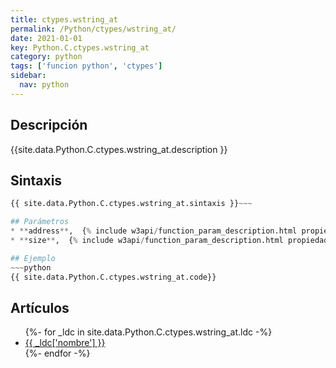 ```yaml
---
title: ctypes.wstring_at
permalink: /Python/ctypes/wstring_at/
date: 2021-01-01
key: Python.C.ctypes.wstring_at
category: python
tags: ['funcion python', 'ctypes']
sidebar: 
  nav: python
---
```


## Descripción
{{site.data.Python.C.ctypes.wstring_at.description }}

## Sintaxis
~~~python
{{ site.data.Python.C.ctypes.wstring_at.sintaxis }}~~~

## Parámetros
* **address**,  {% include w3api/function_param_description.html propiedad=site.data.Python.C.ctypes.wstring_at valor="address" %}
* **size**,  {% include w3api/function_param_description.html propiedad=site.data.Python.C.ctypes.wstring_at valor="size" %}

## Ejemplo
~~~python
{{ site.data.Python.C.ctypes.wstring_at.code}}
~~~

## Artículos
<ul>
{%- for _ldc in site.data.Python.C.ctypes.wstring_at.ldc -%}
   <li>
       <a href="{{_ldc['url'] }}">{{ _ldc['nombre'] }}</a>
   </li>
{%- endfor -%}
</ul>
